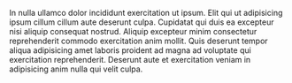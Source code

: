 In nulla ullamco dolor incididunt exercitation ut ipsum. Elit qui ut adipisicing ipsum cillum cillum aute deserunt culpa. Cupidatat qui duis ea excepteur nisi aliquip consequat nostrud. Aliquip excepteur minim consectetur reprehenderit commodo exercitation anim mollit. Quis deserunt tempor aliqua adipisicing amet laboris proident ad magna ad voluptate qui exercitation reprehenderit. Deserunt aute et exercitation veniam in adipisicing anim nulla qui velit culpa.